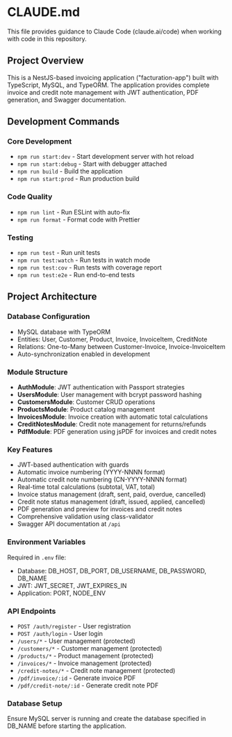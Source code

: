 # CLAUDE.md

This file provides guidance to Claude Code (claude.ai/code) when working with code in this repository.

## Project Overview

This is a NestJS-based invoicing application ("facturation-app") built with TypeScript, MySQL, and TypeORM. The application provides complete invoice and credit note management with JWT authentication, PDF generation, and Swagger documentation.

## Development Commands

### Core Development
- `npm run start:dev` - Start development server with hot reload
- `npm run start:debug` - Start with debugger attached  
- `npm run build` - Build the application
- `npm run start:prod` - Run production build

### Code Quality
- `npm run lint` - Run ESLint with auto-fix
- `npm run format` - Format code with Prettier

### Testing
- `npm run test` - Run unit tests
- `npm run test:watch` - Run tests in watch mode
- `npm run test:cov` - Run tests with coverage report
- `npm run test:e2e` - Run end-to-end tests

## Project Architecture

### Database Configuration
- MySQL database with TypeORM
- Entities: User, Customer, Product, Invoice, InvoiceItem, CreditNote
- Relations: One-to-Many between Customer-Invoice, Invoice-InvoiceItem
- Auto-synchronization enabled in development

### Module Structure
- **AuthModule**: JWT authentication with Passport strategies
- **UsersModule**: User management with bcrypt password hashing
- **CustomersModule**: Customer CRUD operations
- **ProductsModule**: Product catalog management
- **InvoicesModule**: Invoice creation with automatic total calculations
- **CreditNotesModule**: Credit note management for returns/refunds
- **PdfModule**: PDF generation using jsPDF for invoices and credit notes

### Key Features
- JWT-based authentication with guards
- Automatic invoice numbering (YYYY-NNNN format)
- Automatic credit note numbering (CN-YYYY-NNNN format)
- Real-time total calculations (subtotal, VAT, total)
- Invoice status management (draft, sent, paid, overdue, cancelled)
- Credit note status management (draft, issued, applied, cancelled)
- PDF generation and preview for invoices and credit notes
- Comprehensive validation using class-validator
- Swagger API documentation at `/api`

### Environment Variables
Required in `.env` file:
- Database: DB_HOST, DB_PORT, DB_USERNAME, DB_PASSWORD, DB_NAME
- JWT: JWT_SECRET, JWT_EXPIRES_IN
- Application: PORT, NODE_ENV

### API Endpoints
- `POST /auth/register` - User registration
- `POST /auth/login` - User login
- `/users/*` - User management (protected)
- `/customers/*` - Customer management (protected)
- `/products/*` - Product management (protected)
- `/invoices/*` - Invoice management (protected)
- `/credit-notes/*` - Credit note management (protected)
- `/pdf/invoice/:id` - Generate invoice PDF
- `/pdf/credit-note/:id` - Generate credit note PDF

### Database Setup
Ensure MySQL server is running and create the database specified in DB_NAME before starting the application.